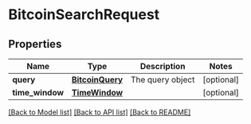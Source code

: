 # BitcoinSearchRequest

## Properties
Name | Type | Description | Notes
------------ | ------------- | ------------- | -------------
**query** | [**BitcoinQuery**](BitcoinQuery.md) | The query object | [optional] 
**time_window** | [**TimeWindow**](TimeWindow.md) |  | [optional] 

[[Back to Model list]](../README.md#documentation-for-models) [[Back to API list]](../README.md#documentation-for-api-endpoints) [[Back to README]](../README.md)


